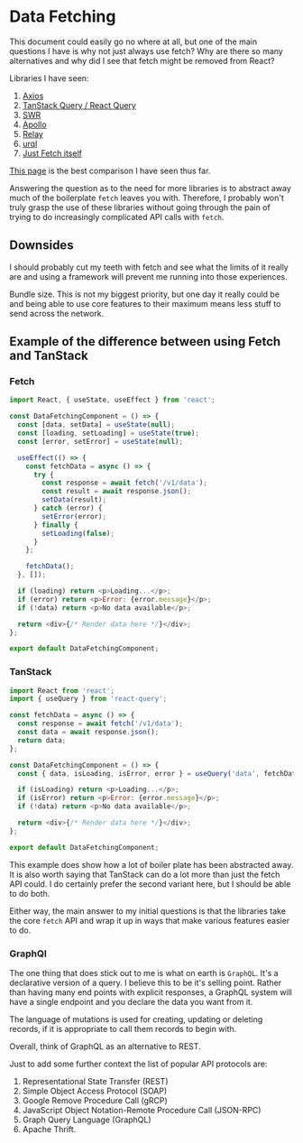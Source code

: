 # Data Fetching

This document could easily go no where at all, but one of the main questions I have is why not just always use fetch? Why are there so many alternatives and why did I see that fetch might be removed from React?

Libraries I have seen:

1. [Axios](https://axios-http.com/)
2. [TanStack Query / React Query](https://tanstack.com/query/v3)
3. [SWR](https://swr.vercel.app/)
4. [Apollo](https://www.apollographql.com/docs/react/)
5. [Relay](https://relay.dev/)
6. [urql](https://commerce.nearform.com/open-source/urql/docs/)
7. [Just Fetch itself](https://developer.mozilla.org/en-US/docs/Web/API/Fetch_API/Using_Fetch)

[This page](https://tanstack.com/query/latest/docs/framework/react/comparison?from=reactQueryV3) is the best comparison I have seen thus far.

Answering the question as to the need for more libraries is to abstract away much of the boilerplate `fetch` leaves you with. Therefore, I probably won't truly grasp the use of these libraries without going through the pain of trying to do increasingly complicated API calls with `fetch`.

## Downsides

I should probably cut my teeth with fetch and see what the limits of it really are and using a framework will prevent me running into those experiences.

Bundle size. This is not my biggest priority, but one day it really could be and being able to use core features to their maximum means less stuff to send across the network.


## Example of the difference between using Fetch and TanStack

### Fetch

```js
import React, { useState, useEffect } from 'react';

const DataFetchingComponent = () => {
  const [data, setData] = useState(null);
  const [loading, setLoading] = useState(true);
  const [error, setError] = useState(null);

  useEffect(() => {
    const fetchData = async () => {
      try {
        const response = await fetch('/v1/data');
        const result = await response.json();
        setData(result);
      } catch (error) {
        setError(error);
      } finally {
        setLoading(false);
      }
    };

    fetchData();
  }, []);

  if (loading) return <p>Loading...</p>;
  if (error) return <p>Error: {error.message}</p>;
  if (!data) return <p>No data available</p>;

  return <div>{/* Render data here */}</div>;
};

export default DataFetchingComponent;
```

### TanStack

```js
import React from 'react';
import { useQuery } from 'react-query';

const fetchData = async () => {
  const response = await fetch('/v1/data');
  const data = await response.json();
  return data;
};

const DataFetchingComponent = () => {
  const { data, isLoading, isError, error } = useQuery('data', fetchData);

  if (isLoading) return <p>Loading...</p>;
  if (isError) return <p>Error: {error.message}</p>;
  if (!data) return <p>No data available</p>;

  return <div>{/* Render data here */}</div>;
};

export default DataFetchingComponent;
```

This example does show how a lot of boiler plate has been abstracted away. It is also worth saying that TanStack can do a lot more than just the fetch API could. I do certainly prefer the second variant here, but I should be able to do both.

Either way, the main answer to my initial questions is that the libraries take the core `fetch` API and wrap it up in ways that make various features easier to do.

### GraphQl

The one thing that does stick out to me is what on earth is `GraphQL`. It's a declarative version of a query. I believe this to be it's selling point. Rather than having many end points with explicit responses, a GraphQL system will have a single endpoint and you declare the data you want from it.

The language of mutations is used for creating, updating or deleting records, if it is appropriate to call them records to begin with.

Overall, think of GraphQL as an alternative to REST.

Just to add some further context the list of popular API protocols are:

1. Representational State Transfer (REST)
2. Simple Object Access Protocol (SOAP)
3. Google Remove Procedure Call (gRCP)
4. JavaScript Object Notation-Remote Procedure Call (JSON-RPC)
5. Graph Query Language (GraphQL)
6. Apache Thrift.
